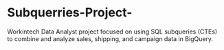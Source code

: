 # Subquerries-Project-
Workintech Data Analyst project focused on using SQL subqueries (CTEs) to combine and analyze sales, shipping, and campaign data in BigQuery.
